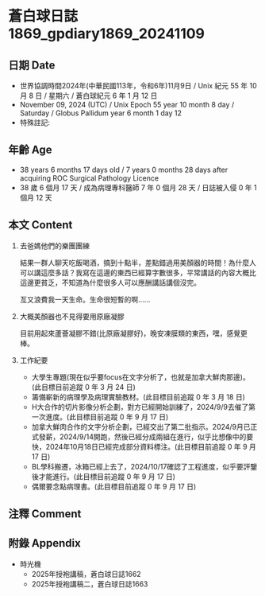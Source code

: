 [_metadata_:encoding]: - "utf-8"
[_metadata_:language]: - "zh-Hant-TW"
[_metadata_:fileformat]: - "markdown"
[_metadata_:MIME_type]: - "text/plain"
[_metadata_:markdown_version]: - "commonmark version 0.30"
[_metadata_:markdown_spec]: - "https://spec.commonmark.org/0.30/"

# 蒼白球日誌1869_gpdiary1869_20241109 #

## 日期 Date ##

* 世界協調時間2024年(中華民國113年，令和6年)11月9日 / Unix 紀元 55 年 10 月 8 日 / 星期六 / 蒼白球紀元 6 年 1 月 12 日
* November 09, 2024 (UTC) / Unix Epoch 55 year 10 month 8 day / Saturday / Globus Pallidum year 6 month 1 day 12
* 特殊註記:

## 年齡 Age ##

* 38 years 6 months 17 days old / 7 years 0 months 28 days after acquiring ROC Surgical Pathology Licence
* 38 歲 6 個月 17 天 / 成為病理專科醫師 7 年 0 個月 28 天 / 日誌被入侵 0 年 1 個月 12 天

## 本文 Content ##

1. 去爸媽他們的樂團團練

    結果一群人聊天吃飯喝酒，搞到十點半，差點錯過用美顏器的時間！為什麼人可以講這麼多話？我寫在這邊的東西已經算字數很多，平常講話的內容大概比這邊更貧乏，不知道為什麼很多人可以應酬講話講個沒完。

    亙又浪費我一天生命。生命很短暫的啊......

2. 大概美顏器也不見得要用原廠凝膠

    目前用起來蘆薈凝膠不錯(比原廠凝膠好)，晚安凍膜類的東西，嘿，感覺更棒。

3. 工作紀要

    - 大學生專題(現在似乎要focus在文字分析了，也就是加拿大鮮肉那邊)。(此目標目前追蹤 0 年 3 月 24 日)
    - 籌備嶄新的病理學及病理實驗教材。(此目標目前追蹤 0 年 3 月 18 日)
    - H大合作的切片影像分析企劃，對方已經開始訓練了，2024/9/9去催了第一次進度。(此目標目前追蹤 0 年 9 月 17 日)
    - 加拿大鮮肉合作的文字分析企劃，已經交出了第二批指示。2024/9月已正式發薪，2024/9/14開跑，然後已經分成兩組在進行，似乎比想像中的要快，2024年10月18日已經完成部分資料標注。(此目標目前追蹤 0 年 9 月 17 日)
    - BL學科搬遷，冰箱已經上去了，2024/10/17確認了工程進度，似乎要評鑒後才能進行。(此目標目前追蹤 0 年 9 月 17 日)
    - 偶爾要念點病理書。(此目標目前追蹤 0 年 9 月 17 日)

## 注釋 Comment ##


## 附錄 Appendix ##

* 時光機
    - 2025年授袍講稿，蒼白球日誌1662
    - 2025年授袍講稿二，蒼白球日誌1663
